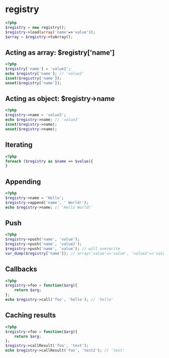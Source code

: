 registry
========

```php
<?php
$registry = new registry();
$registry->load(array('name'=>'value'));
$array = $registry->toArray();
```

Acting as array: $registry['name']
---------
```php
<?php
$registry['name'] = 'value2';
echo $registry['name']; // 'value2'
isset($registry['name']);
unset($registry['name']);
```

Acting as object: $registry->name
---------
```php
<?php
$registry->name = 'value3';
echo $registry->name; // 'value3'
isset($registry->name);
unset($registry->name);
```

Iterating
---------
```php
<?php
foreach ($registry as $name => $value){
}
```

Appending
---------
```php
<?php
$registry->name = 'Hello';
$registry->append('name', ' World!');
echo $registry->name; // 'Hello World!'
```

Push
---------
```php
<?php
$registry->push('name', 'value');
$registry->push('name', 'value2');
$registry->push('name', 'value'); // will overwrite
var_dump($registry['name']); // array('value'=>'value', 'value2'=>'value2');
```

Callbacks
---------
```php
<?php
$registry->foo = function($arg){
    return $arg;
};
echo $registry->call('foo', 'hello'); // 'hello'
```

Caching results
---------
```php
<?php
$registry->foo = function($arg){
    return $arg;
};
$registry->callResult('foo', 'test');
echo $registry->callResult('foo', 'test2'); // 'test'
```

